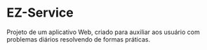 # EZ-Service
Projeto de um aplicativo Web, criado para auxiliar aos usuário com problemas diários resolvendo de formas práticas.
